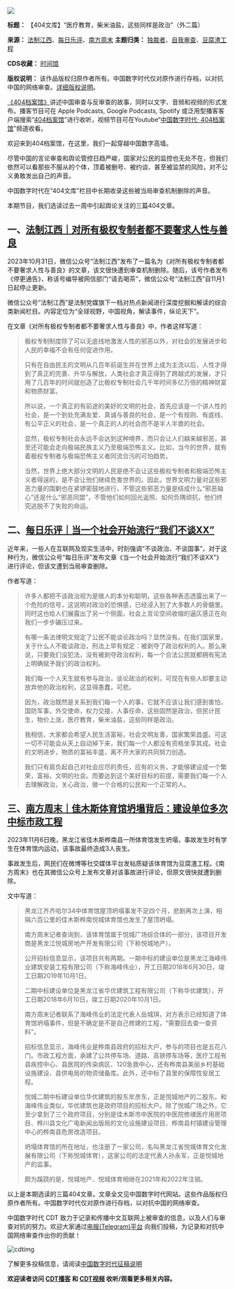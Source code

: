 ![](https://chinadigitaltimes.net/chinese/files/2023/11/4283.png)







**标题：** 【404文库】“医疗教育，柴米油盐，这些同样是政治”（外二篇）  

**来源：** [法制江西](https://chinadigitaltimes.net/space/法制江西)、[每日乐评](https://chinadigitaltimes.net/space/每日乐评)、[南方周末](https://chinadigitaltimes.net/space/南方周末)
**主题归类：** [独裁者](https://chinadigitaltimes.net/space/独裁者)、[自我审查](https://chinadigitaltimes.net/space/自我审查)、[豆腐渣工程](https://chinadigitaltimes.net/space/豆腐渣工程)   

**CDS收藏：** [时间馆](https://chinadigitaltimes.net/space/%E6%97%B6%E9%97%B4%E9%A6%86)  

**版权说明：** 该作品版权归原作者所有。中国数字时代仅对原作进行存档，以对抗中国的网络审查。[详细版权说明](https://chinadigitaltimes.net/chinese/copyright)。




[《404档案馆》](https://chinadigitaltimes.net/chinese/404-archives)讲述中国审查与反审查的故事，同时以文字、音频和视频的形式发布。播客节目可在 Apple Podcasts, Google Podcasts, Spotify 或泛用型播客客户端搜索“[404档案馆](https://open.firstory.me/user/cdt)”进行收听，视频节目可在Youtube“[中国数字时代· 404档案馆](https://www.youtube.com/channel/UCwXewCWwaK1-yec8niJLrqg)”频道收看。


欢迎来到404档案馆，在这里，我们一起穿越中国数字高墙。


尽管中国的言论审查和舆论管控日趋严峻，国家对公民的监控也无处不在，但我们依然可以看那些不服从的个体，顶着被删号、被约谈、甚至被监禁的风险，对不公义勇敢发出自己的声音。


中国数字时代在“404文库”栏目中长期收录这些被当局审查机制删除的声音。


本期节目，我们选读过去一周中引起舆论关注的三篇404文章。


一、[法制江西｜对所有极权专制者都不要奢求人性与善良](https://chinadigitaltimes.net/chinese/701656.html)
------------------------------------------------------------------------------



2023年10月31日，微信公众号“法制江西”发布了一篇名为《对所有极权专制者都不要奢求人性与善良》的文章，该文很快遭到审查机制删除。随后，该号作者发布《停更通告》，称该号编导被网信部门“请去喝茶”，微信公众号“法制江西”自11月1日起停止更新。


微信公众号“法制江西”是法制党媒旗下一档对热点新闻进行深度挖掘和解读的综合类新闻栏目。内容定位为“全球视野，中国视角，解读事件，纵论天下”。


在文章《对所有极权专制者都不要奢求人性与善良》中，作者这样写道：



> 
> 极权专制制度除了可以无底线地激发人性的邪恶以外，对社会的发展进步和人民的幸福不会有任何促进作用。
> 
> 
> 只有在自由民主的文明从几百年前诞生并在世界上成为主流以后，人性才得到了真正的完善、升华与解放，人类社会才真正得到了跨越式的发展，才只用了几百年的时间就创造了比极权专制社会几千年时间多亿万倍的精神财富和物质财富。
> 
> 
> 所以说，一个真正的有前途的美好的文明的社会，首先应该是一个讲人性的社会，是一个到处充满友爱、真诚与善良的社会，是一个有规则、有底线、有公平正义的社会，是一个真正的人的社会而不是半人半兽的社会。
> 
> 
> 显然，极权专制社会永远不会达到这种境界，而只会让人们越来越邪恶，甚至还可能会走向极端民族主义乃至极端恐怖主义。比如，当今的世界，就有着极权专制者与极端恐怖主义者同流合污的可怕趋势。
> 
> 
> 当然，世界上绝大部分文明的人民是绝不会让这些极权专制者和极端恐怖主义者得逞的，是不会让他们继续危害世界的。因此，世界文明力量对这些邪恶力量的围剿也在紧锣密鼓地进行，不管这些邪恶力量是结成什么“邪恶轴心”还是什么“邪恶同盟”，不管他们如何回光返照、如何负隅顽抗，他们终究逃脱不了失败的命运。
> 
> 
> 


二、[每日乐评｜当一个社会开始流行“我们不谈XX”](https://chinadigitaltimes.net/chinese/701937.html)
-----------------------------------------------------------------------------



近年来，一些人在互联网及现实生活中，时刻强调“不谈政治、不谈国事”，对于这种行为，微信公众号“每日乐评”发布文章《当一个社会开始流行“我们不谈XX”》进行评论，但该文遭到当局审查删除。


作者写道：



> 
> 许多人都把不谈政治视为是做人的本分和聪明，这些各种表态透露出来了一个危险的信号，这说明对政治的恐惧感，已经浸入到了大多数人的骨髓里。 同时这也给人们展露出了另一个侧面，社会上言论空间收缩的逼仄感正在向我们一步步碾压过来。
> 
> 
> 有哪一条法律明文规定了公民不能谈论政治吗？显然没有。在我们国家里，关于什么人不能谈政治，刑法上早有规定：被剥夺了政治权利的人。那么来说，只要我们没犯法，没有被剥夺政治权利，每一个合法公民就都拥有宪法上明确赋予我们的政治权利。
> 
> 
> 我们每一个人天生就有参与政治，谈论政治的权利，可现在有些人却要主动放弃他的政治权利，这显得愚蠢，可悲。
> 
> 
> 因为，政治既然是关系到我们每一个人的事，它就不应该让我们感到害怕，国防军事，外交使命，权力交接，人事任命，这些固然是政治，但民计民生，物价上涨，医疗教育，柴米油盐，这些同样是政治。
> 
> 
> 我相信，大家都会希望人民生活富裕，社会文明友善，国家繁荣昌盛。可这一切不可能会从天上自动掉下来，我们每一个人都没有资格坐享其成。社会的文明进步，物质的富裕丰盛，离不开大家的共同努力创造。
> 
> 
> 我们只有肩负起自己对社会应尽的责任，应有的义务，才能够建设成一个繁荣，富裕，文明的社会。而要达到这个美好目标的前提，需要我们每一个人去理解政治，关心政治，做一个合格的公民和一个正常的人。
> 
> 
> 


三、[南方周末｜佳木斯体育馆坍塌背后：建设单位多次中标市政工程](https://chinadigitaltimes.net/chinese/701997.html)
-----------------------------------------------------------------------------------



2023年11月6日晚，黑龙江省佳木斯桦南县一所体育馆发生坍塌，事故发生时有学生在体育馆内运动，该事故最终造成3人丧生。


事故发生后，网民们在微博等社交媒体平台发帖质疑该体育馆为豆腐渣工程。《南方周末》也在其微信公众号上发布文章对该事故进行评论，但原文很快就遭到删除。


文中写道：



> 
> 黑龙江齐齐哈尔34中体育馆屋顶坍塌事发不足四个月，悲剧再次上演，相隔六百公里的佳木斯桦南悦城体育馆也发生了屋顶坍塌。
> 
> 
> 南方周末记者查询到，该体育馆属于悦城广场综合体的一部分，该项目开发商是黑龙江悦城房地产开发有限公司（下称悦城地产）。
> 
> 
> 公开招标信息显示，该项目共有两期。一期中标的建设单位是黑龙江海峰伟业建筑安装工程有限公司（下称海峰伟业），开工日期2018年6月30日，竣工日期2019年10月1日。
> 
> 
> 二期中标建设单位是黑龙江省华优建筑工程有限公司（下称华优建筑），开工日期2018年6月10日，竣工日期2020年10月1日。
> 
> 
> 南方周末记者联系了海峰伟业的法定代表人岳城琪，对方表示已经知道了体育馆坍塌事件，但是不确定是不是自己修建的工程，“需要回去查一查资料”。
> 
> 
> 招标信息显示，海峰伟业是桦南县政府的招标大户，参与的项目也是五花八门。市政工程方面，承建了公共停车场、道路、高铁停车场等，医疗工程有县疾控中心、县医院的传染病区、120急救中心，还有桦南县美丽乡村基础设施建设、县供电局的物资储备库。此外，还中标了县里的保障性安居工程。
> 
> 
> 悦城二期中标建设单位华优建筑的股东牟彦东，正是悦城地产的二股东。和海峰伟业类似，华优建筑也是政府项目的招标大户。除了悦城广场之外，它至少拿到了三个政府项目，分别是佳木斯市中医院的中医院修缮医疗用房项目、桦川县文化广电新闻出版局的文化设施建设项目、桦南县村镇建设管理中心的桦南县危房改造项目。
> 
> 
> 坍塌体育馆的所在地址，也注册了一家公司，名叫黑龙江省悦城体育文化发展有限公司（下称悦城体育），这家公司的法定代表人孙永军，正是悦城地产的监事。
> 
> 
> 颇为蹊跷的是，悦城地产、悦城体育相继在2021年和2022年注销。
> 
> 
> 


以上是本期选读的三篇404文章。文章全文见中国数字时代网站。这些作品版权归原作者所有。中国数字时代仅对原作进行存档，以对抗中国的网络审查。


中国数字时代 CDT 致力于记录和传播中文互联网上被审查的信息，以及人们与审查对抗的努力。欢迎大家通过[电报(Telegram)平台](https://t.me/cdtmedia_bot "电报(Telegram)平台") 向我们投稿，为记录和对抗中国网络审查作出你的贡献！


![cdtimg](https://chinadigitaltimes.net/chinese/files/2022/05/404给CDT-QR-code-1.jpg)


了解更多投稿信息，请阅读[中国数字时代征稿说明](https://chinadigitaltimes.net/chinese/telegrambot "中国数字时代征稿说明")


**欢迎读者访问 [CDT播客](https://open.firstory.me/user/cdt/platforms "CDT播客") 和 [CDT视频](https://www.youtube.com/@CDTChinese/videos "CDT视频") 收听/观看更多相关内容。** 

